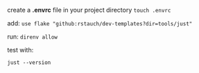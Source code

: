 create a **.envrc** file in your project directory
`touch .envrc`

add:
`use flake "github:rstauch/dev-templates?dir=tools/just"`

run:
`direnv allow`

test with:

```
just --version
```
